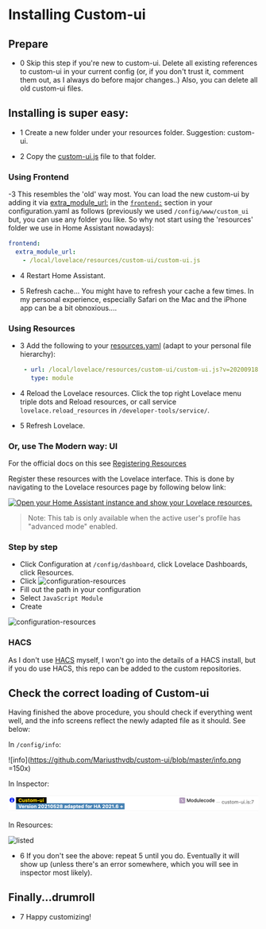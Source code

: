 # Installing Custom-ui

## Prepare

* 0 Skip this step if you're new to custom-ui.
Delete all existing references to custom-ui in your current config (or, if you don't trust it, comment them out, as I always do before major changes..) Also, you can delete all old custom-ui files.

## Installing is super easy:

* 1 Create a new folder under your resources folder. Suggestion: custom-ui.

* 2 Copy the [custom-ui.js](https://github.com/Mariusthvdb/custom-ui/blob/master/custom-ui.js) file to that folder.

### Using Frontend
-3 This resembles the 'old' way most. You can load the new custom-ui by adding it via [extra_module_url:](https://www.home-assistant.io/integrations/frontend/#extra_module_url) in the [`frontend:`](https://www.home-assistant.io/integrations/frontend/) section in your configuration.yaml as follows (previously we used `/config/www/custom_ui` but, you can use any folder you like. So why not start using the 'resources' folder we use in Home Assistant nowadays):

   ```yaml
   frontend:
     extra_module_url:
       - /local/lovelace/resources/custom-ui/custom-ui.js
   ```

* 4 Restart Home Assistant.

* 5 Refresh cache...
You might have to refresh your cache a few times. In my personal experience, especially Safari on the Mac and the iPhone app can be a bit obnoxious....

### Using Resources
* 3 Add the following to your [resources.yaml](https://www.home-assistant.io/lovelace/dashboards-and-views/#resources) (adapt to your personal file hierarchy):

  ```yaml
   - url: /local/lovelace/resources/custom-ui/custom-ui.js?v=20200918 #change this v-number on each update
     type: module
  ```
* 4 Reload the Lovelace resources.
Click the top right Lovelace menu triple dots and Reload resources, or call service `lovelace.reload_resources` in `/developer-tools/service/`.

* 5 Refresh Lovelace. 

### Or, use The Modern way: UI
For the official docs on this see [Registering Resources](https://developers.home-assistant.io/docs/frontend/custom-ui/registering-resources)

Register these resources with the Lovelace interface. This is done by navigating to the Lovelace resources page by following below link:

[![Open your Home Assistant instance and show your Lovelace resources.](https://my.home-assistant.io/badges/lovelace_resources.svg)](https://my.home-assistant.io/redirect/lovelace_resources/)

> Note: This tab is only available when the active user's profile has "advanced mode" enabled.

### Step by step
- Click Configuration at `/config/dashboard`, click Lovelace Dashboards, click Resources.
- Click
![configuration-resources](https://github.com/Mariusthvdb/custom-ui/blob/master/add.png)
- Fill out the path in your configuration
- Select `JavaScript Module`
- Create

![configuration-resources](https://github.com/Mariusthvdb/custom-ui/blob/master/configuration-resources.png)

### HACS
As I don't use [HACS](https://hacs.xyz) myself, I won't go into the details of a HACS install, but if you do use HACS, this repo can be added to the custom repositories.

## Check the correct loading of Custom-ui
Having finished the above procedure, you should check if everything went well, and the info screens reflect the newly adapted file as it should. See below:

In `/config/info`:

![info](https://github.com/Mariusthvdb/custom-ui/blob/master/info.png =150x)

In Inspector:

![inspector](https://github.com/Mariusthvdb/custom-ui/blob/master/Module-in-Inspector.png)

In Resources:

![listed](https://github.com/Mariusthvdb/custom-ui/blob/master/listed-resources.png)

* 6 If you don't see the above: repeat 5 until you do. Eventually it will show up (unless there's an error somewhere, which you will see in inspector most likely).

## Finally...drumroll
* 7 Happy customizing!


